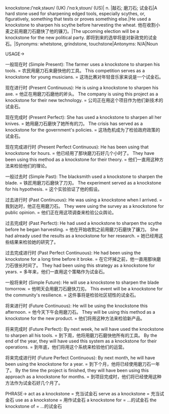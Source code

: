 knockstone:/ˈnɒkˌstəʊn/ (UK) /ˈnɑːkˌstoʊn/ (US)| n. |敲石; 磨刀石; 试金石|A hard stone used for sharpening edged tools, especially scythes, or, figuratively, something that tests or proves something else.|He used a knockstone to sharpen his scythe before harvesting the wheat. 他在收割小麦之前用磨刀石磨快了他的镰刀。|The upcoming election will be a knockstone for the new political party. 即将到来的选举将是对新政党的试金石。|Synonyms: whetstone, grindstone, touchstone|Antonyms: N/A|Noun


USAGE->

一般现在时 (Simple Present):
The farmer uses a knockstone to sharpen his tools. = 农民用磨刀石来磨快他的工具。
This competition serves as a knockstone for young musicians. = 这场比赛对年轻音乐家来说是一个试金石。

现在进行时 (Present Continuous):
He is using a knockstone to sharpen his axe. = 他正在用磨刀石磨他的斧头。
The company is using this project as a knockstone for their new technology. = 公司正在用这个项目作为他们新技术的试金石。

现在完成时 (Present Perfect):
She has used a knockstone to sharpen all her knives. = 她用磨刀石磨快了她所有的刀。
The crisis has served as a knockstone for the government's policies. = 这场危机成为了检验政府政策的试金石。

现在完成进行时 (Present Perfect Continuous):
He has been using that knockstone for hours. = 他已经用了那块磨刀石好几个小时了。
They have been using this method as a knockstone for their theory. = 他们一直用这种方法来检验他们的理论。

一般过去时 (Simple Past):
The blacksmith used a knockstone to sharpen the blade. = 铁匠用磨刀石磨快了刀刃。
The experiment served as a knockstone for his hypothesis. = 这个实验验证了他的假设。

过去进行时 (Past Continuous):
He was using a knockstone when I arrived. = 我到达时，他正在用磨刀石。
They were using the survey as a knockstone for public opinion. = 他们正在用这项调查来检验公众舆论。

过去完成时 (Past Perfect):
He had used a knockstone to sharpen the scythe before he began harvesting. = 他在开始收割之前用磨刀石磨快了镰刀。
She had already used the results as a knockstone for her research. = 她已经用这些结果来检验她的研究了。

过去完成进行时 (Past Perfect Continuous):
He had been using the knockstone for a long time before it broke. = 在它坏掉之前，他一直用那块磨刀石很长时间了。
They had been using this strategy as a knockstone for years. = 多年来，他们一直用这个策略作为试金石。

一般将来时 (Simple Future):
He will use a knockstone to sharpen the blade tomorrow. = 他明天会用磨刀石磨快刀刃。
This event will be a knockstone for the community's resilience. = 这件事将是检验社区韧性的试金石。

将来进行时 (Future Continuous):
He will be using the knockstone this afternoon. = 他今天下午会用磨刀石。
They will be using this method as a knockstone for the new product. = 他们将用这种方法来检验新产品。

将来完成时 (Future Perfect):
By next week, he will have used the knockstone to sharpen all his tools. = 到下周，他将用磨刀石磨快他所有的工具。
By the end of the year, they will have used this system as a knockstone for their operations. = 到年底，他们将用这个系统来检验他们的运营。

将来完成进行时 (Future Perfect Continuous):
By next month, he will have been using the knockstone for a year. = 到下个月，他将已经使用磨刀石一年了。
By the time the project is finished, they will have been using this approach as a knockstone for months. = 到项目完成时，他们将已经使用这种方法作为试金石好几个月了。


PHRASE->
act as a knockstone = 充当试金石
serve as a knockstone =  充当试金石
use as a knockstone = 用作试金石
a knockstone for =  ...的试金石
the knockstone of = ...的试金石
